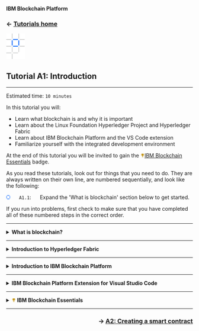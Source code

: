 **IBM Blockchain Platform**

<h3 align='left'>← <a href='./index.md'><b>Tutorials home</b></a>

<!--
<p style="text-align:left;">
    <h3>← <a href='./index.md'><b>Tutorials home</b></a>
    <span style="float:right;color:gray">
    PDF
        <a href='./pdf/a1.pdf' download><img src='./images/download.png'></a>
    </span>
</p>
</!-->

<img src="./images/ibp.png" alt="IBM Blockchain Platform"></img>
## **Tutorial A1: Introduction**

---

Estimated time: `10 minutes`

In this tutorial you will:
* Learn what blockchain is and why it is important
* Learn about the Linux Foundation Hyperledger Project and Hyperledger Fabric 
* Learn about IBM Blockchain Platform and the VS Code extension 
* Familiarize yourself with the integrated development environment

At the end of this tutorial you will be invited to gain the <img src='./images/badge_bronze.png'></img><a href="https://cognitiveclass.ai/badges/blockchain-essentials">IBM Blockchain Essentials</a> badge.


As you read these tutorials, look out for things that you need to do. They are always written on their own line, are numbered sequentially, and look like the following:

<img src="./images/bullet.png" alt="[]"></img> &nbsp;&nbsp;&nbsp;&nbsp; `A1.1`: &nbsp;&nbsp;&nbsp;&nbsp;
Expand the 'What is blockchain' section below to get started.

If you run into problems, first check to make sure that you have completed all of these numbered steps in the correct order.

---
<details>
<summary><b>What is blockchain?</b></summary>

The generally accepted definition of a blockchain is a <i>distributed ledger</i> with <i>smart contracts</i>.

Whenever anything changes in business, this is captured in a transaction. Transactions involve assets and will describe, for example, their movement through a business network.

Traditionally, transactions are recorded in business ledgers. Unfortunately, a transaction which involves multiple organizations will be recorded differently by each business. Periodically, these different ledgers need to be reconciled, and when tranactions don't tally disputes occur, the resolution of which can be slow and expensive.

Blockchain transactions and ledgers are different. Blockchain introduces a new kind of transaction – a multiparty transaction - that is signed by everyone involved in the transaction. Blockchain ledgers are different too; the same ledger is replicated in every organization in the network, and kept synchronized using a process called *consensus*.  Moreover, these ledgers are *immutable*; once a multi-party transaction is written to the ledger, it cannot be reversed.

These tutorials will help you understand these ideas in more detail, and how to use them in practice.

<br><h3 align='left'>Smart contracts</h3>

In business, transactions are generated according to *contracts* which define the exact conditions under which a transaction is generated. If I buy a car from you and it breaks down a month later, the terms of our contract might say that you are liable for the repair.

Blockchain introduces the idea of a *smart contract*. It describes in code what a transaction generated by the smart contract looks like. For example, a car contract might use an algorithm to check that you're the current owner of the car, and that a purchaser has the required funds. If so, then a transaction will be generated by it that represents the transfer the money between you and the purchaser and the corresponding change of ownership. 

Blockchains such as Hyperledger Fabric make it easy to write smart contracts, by maintaining the current value of every business object in a ledger. It means that smart contracts don't need to compute the effect of history of transactions that involve your car -- they simply look up the current world state of that car.  

In these tutorials we'll learn a lot more about smart contracts and how to write them.

<br><h3 align='left'>Blockchain and Bitcoin</h3>

Blockchain is commonly associated with Bitcoin, the cryptocurrency and peer-to-peer payments system. Bitcoin uses a blockchain as the ledger to record its transactions and a resource-intensive method of consensus called *proof of work*. Bitcoin favors anonymity; even though the ledger is public, it's almost impossible to determine who is behind a bitcoin transaction.

Businesses often have a different operating environment. For example, they are required to carry out Know Your Customer (KYC) and Anti-Money Laundering (AML) checks, which require businesses to know who they are dealing with.  This means that business blockchains require identifiable participants and favor features such as *privacy* and *confidentiality*. Knowing who's behind a transaction helps to remove incentives for fraud and as such, resource-intensive methods of consensus are not needed.

And of course, business ledgers also store more than cryptocurrency transactions; any asset of worth to a business can be transacted and logged on a business blockchain.

<br>

<img src="./images/bullet.png" alt="[]"></img> &nbsp;&nbsp;&nbsp;&nbsp; `A1.2`: &nbsp;&nbsp;&nbsp;&nbsp;
Expand the 'Introduction to Hyperledger Fabric' section below to continue.

</details>

---

<details>
<summary><b>Introduction to Hyperledger Fabric</b></summary>

In early 2016, the Linux Foundation formally announced the creation of the *Hyperledger* project. Its aim continues to be to develop blockchain technologies that specifically cater for the requirements of businesses.

Hyperledger is more than a single technology; it is a collection of cross-industry frameworks and tools that come under a single open license and governance structure.

   > <br>
   > Find out more about the Hyperledger Project at <a href="https://www.hyperledger.org/">https://www.hyperledger.org/</a>
   > <br>&nbsp;

Hyperledger Fabric is the most widely implemented of these technologies. It provides a shared, replicated ledger implementation with support for smart contracts. It is designed as a pluggable framework so that it can evolve over time, for example as new privacy and consensus technologies emerge. It continues to be developed by hundreds of developers in the community representing dozens of different organizations.

   > <br>
   > Read the Hyperledger Fabric technical documentation at <a href="https://hyperledger-fabric.readthedocs.io/en/">https://hyperledger-fabric.readthedocs.io/en/</a>
   > <br>&nbsp;

Hyperledger Fabric underpins many of the world's most successful blockchain implementations, including <a href="https://www.ibm.com/blockchain/solutions/food-trust">IBM Food Trust</a>, <a href="https://www.tradelens.com/">TradeLens</a> and <a href="https://we-trade.com/">we.trade</a>.


<br><h3 align='left'>Hyperledger Fabric technology</h3>

A Hyperledger Fabric network consists of three key types of components:

* **Peer node**: holds a copy of the ledger and is responsible for running smart contracts.
* **Orderer node**: part of a distributed ordering service that agrees the order that transactions are added to the ledger.
* **Certificate Authority**: responsible for issuing the certificates that identify users and organizations on the network.

Each organization that joins a Hyperledger Fabric network will typically own peers and certificate authorities. There needs to be one ordering service in each network, although this can be distributed between organizations.

As we progress through these tutorials, we will work with each of these components.

<br>

<img src="./images/bullet.png" alt="[]"></img> &nbsp;&nbsp;&nbsp;&nbsp; `A1.3`: &nbsp;&nbsp;&nbsp;&nbsp;
Expand the 'Introduction to IBM Blockchain Platform' section below to continue.

</details>

---

<details>
<summary><b>Introduction to IBM Blockchain Platform</b></summary>

IBM Blockchain Platform is a set of tools and services that allow users to build and operate Hyperledger Fabric networks. Broadly, it consists of two main elements:

* **IBM Blockchain Platform Extension for Visual Studio Code**. This is the tool you are using now. It allows developers to create Hyperledger Fabric smart contracts and the applications that interact with them. Developers can test their applications using an embedded instance of Hyperledger Fabric, or connect to a remote Hyperledger Fabric network.

* **IBM Blockchain Platform Console**. This allows users to create and manage their Hyperledger Fabric components. The components can be run on IBM Cloud or on any OpenShift-based environment, including on-premises.

> <br>
   > Learn more about the IBM Blockchain Platform here: <a href="https://www.ibm.com/blockchain/platform">https://www.ibm.com/blockchain/platform</a>
   > <br>&nbsp;

In later tutorials you will learn more about the console. For now, you will start to familiarize yourself with the IBM Blockchain Platform developer tools.

<img src="./images/bullet.png" alt="[]"></img> &nbsp;&nbsp;&nbsp;&nbsp; `A1.4`: &nbsp;&nbsp;&nbsp;&nbsp;
Expand the next section to continue.

</details>

---


<details>
<summary><b>IBM Blockchain Platform Extension for Visual Studio Code</b></summary>

In these tutorials you will be performing actions in VS Code, so begin by ensuring that you can comfortably see both this tutorial and VS Code. If you can, arrange the tutorial on a second window ('File' -> 'New Window') and move it to a second monitor. If this is not possible, you can right-click an editor tab and select 'Split' to arrange your VS Code editors within a single window.

Let's start with the basic elements of the IBM Blockchain Platform VS Code extension:

<image src='./images/a1.4.png' alt='A screenshot of the VSCode Extension'>

`1.` **Editor pane**: Used for editing smart contracts and application code.<br>
`2.` **The IBM Blockchain Platform icon in the VS Code sidebar**: Shows or hides the IBM Blockchain Platform sidebar.<br>
`3.` **IBM Blockchain Platform sidebar**: A set of views that show the Hyperledger Fabric resources you are working with: smart contracts, environments, gateways and wallets.<br>
`4.` **IBM Blockchain Platform home page**: At both the top and bottom of the screen are icons that allow you to return to the IBM Blockchain Platform welcome screen if you get lost.<br>
`5.` **Output**: The results of running any transaction are displayed here. Also note the neighboring tabs that allow you, among other things, to run Terminal commands in an embedded shell.<br>
`6.` **Notifications**: Timely information is displayed here, such as the results of deploying a new smart contract. If you click on the icon in the corner you can usually revisit any notifications you've missed.<br>
`7.` **Command palette**: When you tell VS Code to do something, such as package a smart contract, VS Code will invite you to enter any parameters here. You can also bring up the command palette before you invoke any command by selecting "View -> Command Palette". (All of the IBM Blockchain Platform commands start with "IBM Blockchain Platform" so if you start typing this in the command palette you can quickly filter to the command you need.)

If you're not familiar with VS Code, it's worthwhile spending a few minutes clicking around to get yourself comfortable with it. When you are ready, continue on.

<img src="./images/bullet.png" alt="[]"></img> &nbsp;&nbsp;&nbsp;&nbsp; `A1.5`: &nbsp;&nbsp;&nbsp;&nbsp;
Expand the next section to continue.

</details>



---
<details>
<summary><b><img src='./images/badge_bronze.png'></img>&nbsp;IBM Blockchain Essentials</b></summary>

In this tutorial we've covered the basics of blockchain; this is the term used to describe distributed ledger technology that uses smart contracts to share multi-party transactions with members of a business network. 

We introduced the Linux Foundation Hyperledger Project, which aims to develop blockchain techologies for business, and Hyperledger Fabric, which is a shared ledger implementation that underpins many blockchain projects.

Finally we looked at IBM Blockchain Platform, which is a set of tools and services for building and operating Hyperledger Fabric-based blockchains. The IBM Blockchain Platform VS Code extension is one such tool, and is what we will be using in these tutorials.

You've now completed the first tutorial and are now ready to pass the <img src='./images/badge_bronze.png'></img><a href="https://cognitiveclass.ai/badges/blockchain-essentials">IBM Blockchain Essentials</a> course.

Click on the link above to view the course. You'll consolidate what you've learned, take a short quiz to demonstrate your understanding and claim your badge on <a href='https://www.youracclaim.com/'>Acclaim</a>.

In the next tutorial you will create your first smart contract.

</details>

---

<h3 align='right'> → <a href='./a2.md'><b>A2: Creating a smart contract</b></a></h3>
